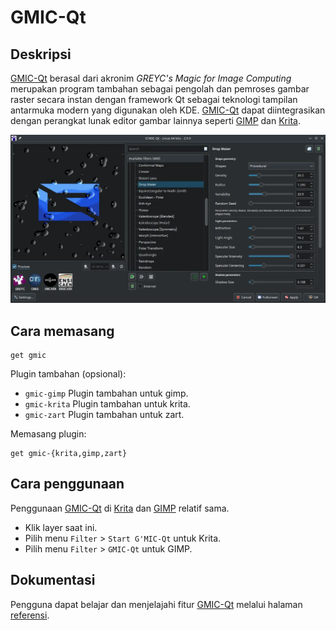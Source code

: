 # GMIC-Qt

## Deskripsi

[GMIC-Qt] berasal dari akronim _GREYC's Magic for Image Computing_ merupakan program tambahan sebagai pengolah dan pemroses gambar raster secara instan dengan framework Qt sebagai teknologi tampilan antarmuka modern yang digunakan oleh KDE. [GMIC-Qt] dapat diintegrasikan dengan perangkat lunak editor gambar lainnya seperti [GIMP] dan [Krita].

![GMIC-Qt LangitKetujuh OS](../../media/image/gmic-langitketujuh-id.webp)

## Cara memasang

```
get gmic
```

Plugin tambahan (opsional):

- `gmic-gimp` Plugin tambahan untuk gimp.
- `gmic-krita` Plugin tambahan untuk krita.
- `gmic-zart` Plugin tambahan untuk zart.

Memasang plugin:

```
get gmic-{krita,gimp,zart}
```

## Cara penggunaan

Penggunaan [GMIC-Qt] di [Krita] dan [GIMP] relatif sama.
- Klik layer saat ini.
- Pilih menu `Filter` > `Start G'MIC-Qt` untuk Krita.
- Pilih menu `Filter` > `GMIC-Qt` untuk GIMP.

## Dokumentasi

Pengguna dapat belajar dan menjelajahi fitur [GMIC-Qt] melalui halaman [referensi].

[GMIC-Qt]:https://gmic.eu/
[GIMP]:gimp.md
[Krita]:krita.md
[referensi]:https://gmic.eu/reference/
